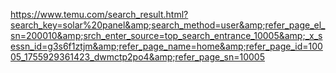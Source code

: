 https://www.temu.com/search_result.html?search_key=solar%20panel&amp;search_method=user&amp;refer_page_el_sn=200010&amp;srch_enter_source=top_search_entrance_10005&amp;_x_sessn_id=g3s6f1ztjm&amp;refer_page_name=home&amp;refer_page_id=10005_1755929361423_dwmctp2po4&amp;refer_page_sn=10005
